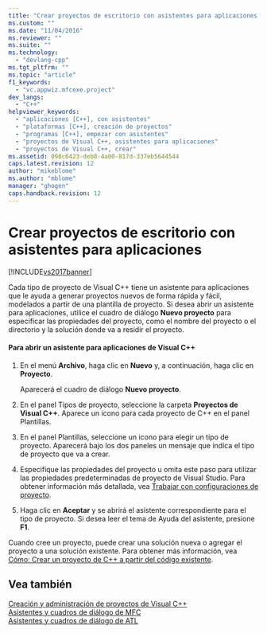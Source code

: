 ```yaml
---
title: "Crear proyectos de escritorio con asistentes para aplicaciones | Microsoft Docs"
ms.custom: ""
ms.date: "11/04/2016"
ms.reviewer: ""
ms.suite: ""
ms.technology: 
  - "devlang-cpp"
ms.tgt_pltfrm: ""
ms.topic: "article"
f1_keywords: 
  - "vc.appwiz.mfcexe.project"
dev_langs: 
  - "C++"
helpviewer_keywords: 
  - "aplicaciones [C++], con asistentes"
  - "plataformas [C++], creación de proyectos"
  - "programas [C++], empezar con asistentes"
  - "proyectos de Visual C++, asistentes para aplicaciones"
  - "proyectos de Visual C++, crear"
ms.assetid: 090c6423-deb8-4a00-817d-337eb5644544
caps.latest.revision: 12
author: "mikeblome"
ms.author: "mblome"
manager: "ghogen"
caps.handback.revision: 12
---
```

# Crear proyectos de escritorio con asistentes para aplicaciones
[!INCLUDE[vs2017banner](../assembler/inline/includes/vs2017banner.md)]

Cada tipo de proyecto de Visual C\+\+ tiene un asistente para aplicaciones que le ayuda a generar proyectos nuevos de forma rápida y fácil, modelados a partir de una plantilla de proyecto.  Si desea abrir un asistente para aplicaciones, utilice el cuadro de diálogo **Nuevo proyecto** para especificar las propiedades del proyecto, como el nombre del proyecto o el directorio y la solución donde va a residir el proyecto.  
  
#### Para abrir un asistente para aplicaciones de Visual C\+\+  
  
1.  En el menú **Archivo**, haga clic en **Nuevo** y, a continuación, haga clic en **Proyecto**.  
  
     Aparecerá el cuadro de diálogo **Nuevo proyecto**.  
  
2.  En el panel Tipos de proyecto, seleccione la carpeta **Proyectos de Visual C\+\+**.  Aparece un icono para cada proyecto de C\+\+ en el panel Plantillas.  
  
3.  En el panel Plantillas, seleccione un icono para elegir un tipo de proyecto.  Aparecerá bajo los dos paneles un mensaje que indica el tipo de proyecto que va a crear.  
  
4.  Especifique las propiedades del proyecto u omita este paso para utilizar las propiedades predeterminadas de proyecto de Visual Studio.  Para obtener información más detallada, vea [Trabajar con configuraciones de proyecto](../ide/working-with-project-properties.md).  
  
5.  Haga clic en **Aceptar** y se abrirá el asistente correspondiente para el tipo de proyecto.  Si desea leer el tema de Ayuda del asistente, presione **F1**.  
  
 Cuando cree un proyecto, puede crear una solución nueva o agregar el proyecto a una solución existente.  Para obtener más información, vea [Cómo: Crear un proyecto de C\+\+ a partir del código existente](../ide/how-to-create-a-cpp-project-from-existing-code.md).  
  
## Vea también  
 [Creación y administración de proyectos de Visual C\+\+](../ide/creating-and-managing-visual-cpp-projects.md)   
 [Asistentes y cuadros de diálogo de MFC](../mfc/reference/mfc-wizards-and-dialog-boxes.md)   
 [Asistentes y cuadros de diálogo de ATL](../atl/reference/atl-wizards-and-dialog-boxes.md)